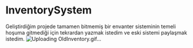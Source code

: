 # InventorySystem
Geliştirdiğim projede tamamen bitmemiş bir envanter sisteminin temeli hoşuma gitmediği için tekrardan yazmak istedim ve eski sistemi paylaşmak istedim.
![Uploading OldInventory.gif…]()

